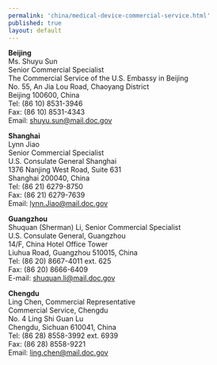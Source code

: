 ```yaml
--- 
permalink: 'china/medical-device-commercial-service.html' 
published: true 
layout: default
---
```

**Beijing**  
Ms. Shuyu Sun  
Senior Commercial Specialist  
The Commercial Service of the U.S. Embassy in Beijing  
No. 55, An Jia Lou Road, Chaoyang District  
Beijing 100600, China  
Tel:  (86 10) 8531-3946  
Fax: (86 10) 8531-4343  
Email: [shuyu.sun@mail.doc.gov](mailto:shuyu.sun@mail.doc.gov)  

**Shanghai**  
Lynn Jiao  
Senior Commercial Specialist  
U.S. Consulate General Shanghai  
1376 Nanjing West Road, Suite 631  
Shanghai 200040, China  
Tel: (86 21) 6279-8750  
Fax: (86 21) 6279-7639  
Email: [lynn.Jiao@mail.doc.gov](mailto:lynn.Jiao@mail.doc.gov)

**Guangzhou**  
Shuquan (Sherman) Li, Senior Commercial Specialist  
U.S. Consulate General, Guangzhou  
14/F, China Hotel Office Tower  
Liuhua Road, Guangzhou 510015, China  
Tel: (86 20) 8667-4011 ext. 625  
Fax: (86 20) 8666-6409  
E-mail: [shuquan.li@mail.doc.gov](mailto:shuquan.li@mail.doc.gov)  

**Chengdu**  
Ling Chen, Commercial Representative  
Commercial Service, Chengdu  
No. 4 Ling Shi Guan Lu  
Chengdu, Sichuan 610041, China  
Tel: (86 28) 8558-3992 ext. 6939  
Fax: (86 28) 8558-9221  
Email: [ling.chen@mail.doc.gov](mailto:ling.chen@mail.doc.gov)  

